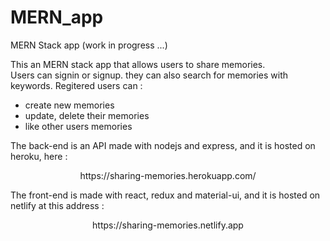 # MERN_app
MERN Stack app (work in progress ...)
<p align="left">
  This an MERN stack app that allows users to share memories.<br>
  Users can signin or signup.
  they can also search for memories with keywords.
  Regitered users can :
   <ul>
     <li>create new memories</li>
     <li>update, delete their memories</li>
     <li>like other users memories</li>
   </ul>
</p>
<p align="left">
  The back-end is an API made with nodejs and express, and it is hosted on heroku, here :
</p>
  <p align="center">https://sharing-memories.herokuapp.com/<p>
<p>
  The front-end is made with react, redux and material-ui, and it is hosted on netlify at this address :
</p>
  <p align="center">https://sharing-memories.netlify.app</p>
